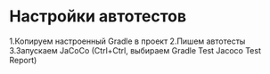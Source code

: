 # Настройки автотестов
1.Копируем настроенный Gradle в проект
2.Пишем автотесты
3.Запускаем JaCoCo (Ctrl+Ctrl, выбираем Gradle Test Jacoco Test Report)
